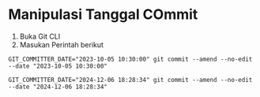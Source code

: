 # Manipulasi Tanggal COmmit
1. Buka Git CLI
2. Masukan Perintah berikut
```
GIT_COMMITTER_DATE="2023-10-05 10:30:00" git commit --amend --no-edit --date "2023-10-05 10:30:00"
```

```
GIT_COMMITTER_DATE="2024-12-06 18:28:34" git commit --amend --no-edit --date "2024-12-06 18:28:34"
```
